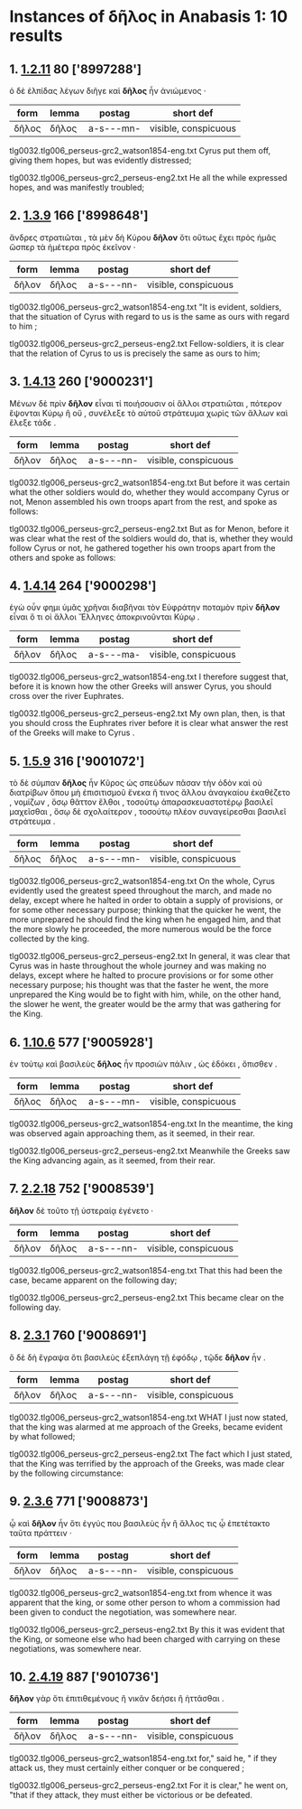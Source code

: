 # Instances of δῆλος in Anabasis 1: 10 results
## 1. [1.2.11](https://beyond-translation.perseus.org/reader/urn:cts:greekLit:tlg0032.tlg006.perseus-grc2:1.2.11?mode=syntax-trees) 80 ['8997288']
ὁ δὲ ἐλπίδας λέγων διῆγε καὶ **δῆλος** ἦν ἀνιώμενος · 

| form | lemma | postag | short def |
| --- | --- | --- | --- |
| δῆλος | δῆλος | a-s---mn- | visible, conspicuous |

tlg0032.tlg006_perseus-grc2_watson1854-eng.txt Cyrus put them off, giving them  hopes, but was evidently distressed; 

tlg0032.tlg006_perseus-grc2_perseus-eng2.txt He all the while expressed hopes, and was manifestly troubled; 

## 2. [1.3.9](https://beyond-translation.perseus.org/reader/urn:cts:greekLit:tlg0032.tlg006.perseus-grc2:1.3.9?mode=syntax-trees) 166 ['8998648']
ἄνδρες στρατιῶται , τὰ μὲν δὴ Κύρου **δῆλον** ὅτι οὕτως ἔχει πρὸς ἡμᾶς ὥσπερ τὰ ἡμέτερα πρὸς ἐκεῖνον · 

| form | lemma | postag | short def |
| --- | --- | --- | --- |
| δῆλον | δῆλος | a-s---nn- | visible, conspicuous |

tlg0032.tlg006_perseus-grc2_watson1854-eng.txt "It is evident, soldiers, that the situation of Cyrus with regard to us is the same as ours with regard to him ; 

tlg0032.tlg006_perseus-grc2_perseus-eng2.txt Fellow-soldiers, it is clear that the relation of  Cyrus  to us is precisely the same as ours to him; 

## 3. [1.4.13](https://beyond-translation.perseus.org/reader/urn:cts:greekLit:tlg0032.tlg006.perseus-grc2:1.4.13?mode=syntax-trees) 260 ['9000231']
Μένων δὲ πρὶν **δῆλον** εἶναι τί ποιήσουσιν οἱ ἄλλοι στρατιῶται , πότερον ἕψονται Κύρῳ ἢ οὔ , συνέλεξε τὸ αὑτοῦ στράτευμα χωρὶς τῶν ἄλλων καὶ ἔλεξε τάδε . 

| form | lemma | postag | short def |
| --- | --- | --- | --- |
| δῆλον | δῆλος | a-s---nn- | visible, conspicuous |

tlg0032.tlg006_perseus-grc2_watson1854-eng.txt But before it was certain what the other soldiers would do, whether they would accompany Cyrus or not, Menon assembled his own troops apart from the rest, and spoke as follows: 

tlg0032.tlg006_perseus-grc2_perseus-eng2.txt But as for Menon, before it was clear what the rest of the soldiers would do, that is, whether they would follow  Cyrus  or not, he gathered together his own troops apart from the others and spoke as follows: 

## 4. [1.4.14](https://beyond-translation.perseus.org/reader/urn:cts:greekLit:tlg0032.tlg006.perseus-grc2:1.4.14?mode=syntax-trees) 264 ['9000298']
ἐγὼ οὖν φημι ὑμᾶς χρῆναι διαβῆναι τὸν Εὐφράτην ποταμὸν πρὶν **δῆλον** εἶναι ὅ τι οἱ ἄλλοι Ἕλληνες ἀποκρινοῦνται Κύρῳ . 

| form | lemma | postag | short def |
| --- | --- | --- | --- |
| δῆλον | δῆλος | a-s---ma- | visible, conspicuous |

tlg0032.tlg006_perseus-grc2_watson1854-eng.txt I therefore suggest that, before it is known how the other Greeks will answer Cyrus, you should cross over the river Euphrates. 

tlg0032.tlg006_perseus-grc2_perseus-eng2.txt My own plan, then, is that you should cross the Euphrates river before it is clear what answer the rest of the Greeks will make to  Cyrus . 

## 5. [1.5.9](https://beyond-translation.perseus.org/reader/urn:cts:greekLit:tlg0032.tlg006.perseus-grc2:1.5.9?mode=syntax-trees) 316 ['9001072']
τὸ δὲ σύμπαν **δῆλος** ἦν Κῦρος ὡς σπεύδων πᾶσαν τὴν ὁδὸν καὶ οὐ διατρίβων ὅπου μὴ ἐπισιτισμοῦ ἕνεκα ἤ τινος ἄλλου ἀναγκαίου ἐκαθέζετο , νομίζων , ὅσῳ θᾶττον ἔλθοι , τοσούτῳ ἀπαρασκευαστοτέρῳ βασιλεῖ μαχεῖσθαι , ὅσῳ δὲ σχολαίτερον , τοσούτῳ πλέον συναγείρεσθαι βασιλεῖ στράτευμα . 

| form | lemma | postag | short def |
| --- | --- | --- | --- |
| δῆλος | δῆλος | a-s---mn- | visible, conspicuous |

tlg0032.tlg006_perseus-grc2_watson1854-eng.txt On the whole, Cyrus evidently used the greatest speed throughout the march, and made no delay, except where he halted in order to obtain a supply of provisions, or for some other necessary purpose; thinking that the quicker he went, the more unprepared he should find the king when he engaged him, and that the more slowly he proceeded,  the more numerous would be the force collected by the king. 

tlg0032.tlg006_perseus-grc2_perseus-eng2.txt In general, it was clear that  Cyrus  was in haste throughout the whole journey and was making no delays, except where he halted to procure provisions or for some other necessary purpose; his thought was that the faster he went, the more unprepared the King would be to fight with him, while, on the other hand, the slower he went, the greater would be the army that was gathering for the King. 

## 6. [1.10.6](https://beyond-translation.perseus.org/reader/urn:cts:greekLit:tlg0032.tlg006.perseus-grc2:1.10.6?mode=syntax-trees) 577 ['9005928']
ἐν τούτῳ καὶ βασιλεὺς **δῆλος** ἦν προσιὼν πάλιν , ὡς ἐδόκει , ὄπισθεν . 

| form | lemma | postag | short def |
| --- | --- | --- | --- |
| δῆλος | δῆλος | a-s---mn- | visible, conspicuous |

tlg0032.tlg006_perseus-grc2_watson1854-eng.txt In the meantime, the king was observed again approaching them, as it seemed, in their rear. 

tlg0032.tlg006_perseus-grc2_perseus-eng2.txt Meanwhile the Greeks saw the King advancing again, as it seemed, from their rear. 

## 7. [2.2.18](https://beyond-translation.perseus.org/reader/urn:cts:greekLit:tlg0032.tlg006.perseus-grc2:2.2.18?mode=syntax-trees) 752 ['9008539']
**δῆλον** δὲ τοῦτο τῇ ὑστεραίᾳ ἐγένετο · 

| form | lemma | postag | short def |
| --- | --- | --- | --- |
| δῆλον | δῆλος | a-s---nn- | visible, conspicuous |

tlg0032.tlg006_perseus-grc2_watson1854-eng.txt That this had been the case, became apparent on the following day; 

tlg0032.tlg006_perseus-grc2_perseus-eng2.txt This became clear on the following day. 

## 8. [2.3.1](https://beyond-translation.perseus.org/reader/urn:cts:greekLit:tlg0032.tlg006.perseus-grc2:2.3.1?mode=syntax-trees) 760 ['9008691']
ὃ δὲ δὴ ἔγραψα ὅτι βασιλεὺς ἐξεπλάγη τῇ ἐφόδῳ , τῷδε **δῆλον** ἦν . 

| form | lemma | postag | short def |
| --- | --- | --- | --- |
| δῆλον | δῆλος | a-s---nn- | visible, conspicuous |

tlg0032.tlg006_perseus-grc2_watson1854-eng.txt WHAT I just now stated, that the king was alarmed at me approach of the Greeks, became evident by what followed; 

tlg0032.tlg006_perseus-grc2_perseus-eng2.txt The fact which I just stated, that the King was terrified by the approach of the Greeks, was made clear by the following circumstance: 

## 9. [2.3.6](https://beyond-translation.perseus.org/reader/urn:cts:greekLit:tlg0032.tlg006.perseus-grc2:2.3.6?mode=syntax-trees) 771 ['9008873']
ᾧ καὶ **δῆλον** ἦν ὅτι ἐγγύς που βασιλεὺς ἦν ἢ ἄλλος τις ᾧ ἐπετέτακτο ταῦτα πράττειν · 

| form | lemma | postag | short def |
| --- | --- | --- | --- |
| δῆλον | δῆλος | a-s---nn- | visible, conspicuous |

tlg0032.tlg006_perseus-grc2_watson1854-eng.txt from whence it was apparent that the king, or some other person to whom a commission had been given to conduct the negotiation, was somewhere near. 

tlg0032.tlg006_perseus-grc2_perseus-eng2.txt By this it was  evident that the King, or someone else who had been charged with carrying on these negotiations, was somewhere near. 

## 10. [2.4.19](https://beyond-translation.perseus.org/reader/urn:cts:greekLit:tlg0032.tlg006.perseus-grc2:2.4.19?mode=syntax-trees) 887 ['9010736']
**δῆλον** γὰρ ὅτι ἐπιτιθεμένους ἢ νικᾶν δεήσει ἢ ἡττᾶσθαι . 

| form | lemma | postag | short def |
| --- | --- | --- | --- |
| δῆλον | δῆλος | a-s---nn- | visible, conspicuous |

tlg0032.tlg006_perseus-grc2_watson1854-eng.txt for," said he, " if they attack us, they must certainly either conquer or be conquered ; 

tlg0032.tlg006_perseus-grc2_perseus-eng2.txt For it is clear," he went on, "that if they attack, they must either be victorious or be defeated. 

